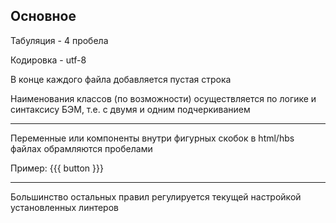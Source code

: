 ## Основное

Табуляция - 4 пробела

Кодировка - utf-8

В конце каждого файла добавляется пустая строка

Наименования классов (по возможности) осуществляется по логике и синтаксису БЭМ, т.е. с двумя и одним подчеркиванием

**************

Переменные или компоненты внутри фигурных скобок в html/hbs файлах обрамляются пробелами

Пример: {{{ button }}}

**************

Большинство остальных правил регулируется текущей настройкой установленных линтеров
